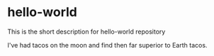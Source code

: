 # hello-world
This is the short description for hello-world repository

I've had tacos on the moon and find then far superior to Earth tacos.
